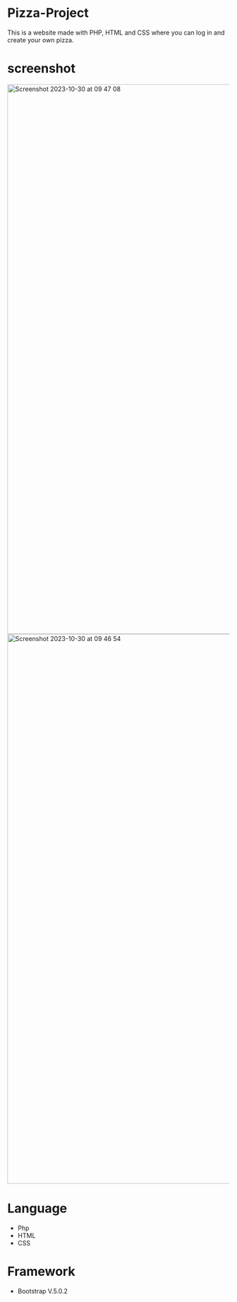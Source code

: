 # Pizza-Project

This is a website made with PHP, HTML and CSS where you can log in and create your own pizza.

# screenshot

<img width="1247" alt="Screenshot 2023-10-30 at 09 47 08" src="https://github.com/TobiA34/Pizza-Project/assets/36420903/22eb066a-d688-499d-a878-01bc828f4cc5">
<img width="1247" alt="Screenshot 2023-10-30 at 09 46 54" src="https://github.com/TobiA34/Pizza-Project/assets/36420903/9318a44f-222b-4d0e-957d-e9f52d404a4c">

# Language

- Php
- HTML 
- CSS

# Framework 

- Bootstrap V.5.0.2

